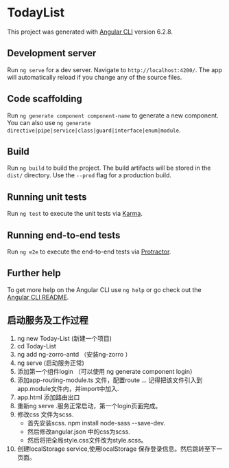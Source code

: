 # TodayList

This project was generated with [Angular CLI](https://github.com/angular/angular-cli) version 6.2.8.

## Development server

Run `ng serve` for a dev server. Navigate to `http://localhost:4200/`. The app will automatically reload if you change any of the source files.

## Code scaffolding

Run `ng generate component component-name` to generate a new component. You can also use `ng generate directive|pipe|service|class|guard|interface|enum|module`.

## Build

Run `ng build` to build the project. The build artifacts will be stored in the `dist/` directory. Use the `--prod` flag for a production build.

## Running unit tests

Run `ng test` to execute the unit tests via [Karma](https://karma-runner.github.io).

## Running end-to-end tests

Run `ng e2e` to execute the end-to-end tests via [Protractor](http://www.protractortest.org/).

## Further help

To get more help on the Angular CLI use `ng help` or go check out the [Angular CLI README](https://github.com/angular/angular-cli/blob/master/README.md).

## 启动服务及工作过程
1. ng new Today-List (新建一个项目)
2. cd Today-List
3. ng add ng-zorro-antd   （安装ng-zorro ）
4. ng serve (启动服务正常)
5. 添加第一个组件login （可以使用 ng generate component login）
6. 添加app-routing-module.ts 文件，配置route ... 记得把该文件引入到app.module文件内，并import中加入.
7. app.html 添加路由出口 <router-outlet></router-outlet>
8. 重新ng serve .服务正常启动，第一个login页面完成。
9. 修改css 文件为scss. 
   - 首先安装scss. npm install node-sass --save-dev. 
   - 然后修改angular.json 中的css为scss.
   - 然后将把全局style.css文件改为style.scss。
10. 创建localStorage service,使用localStorage 保存登录信息。然后跳转至下一页面。

